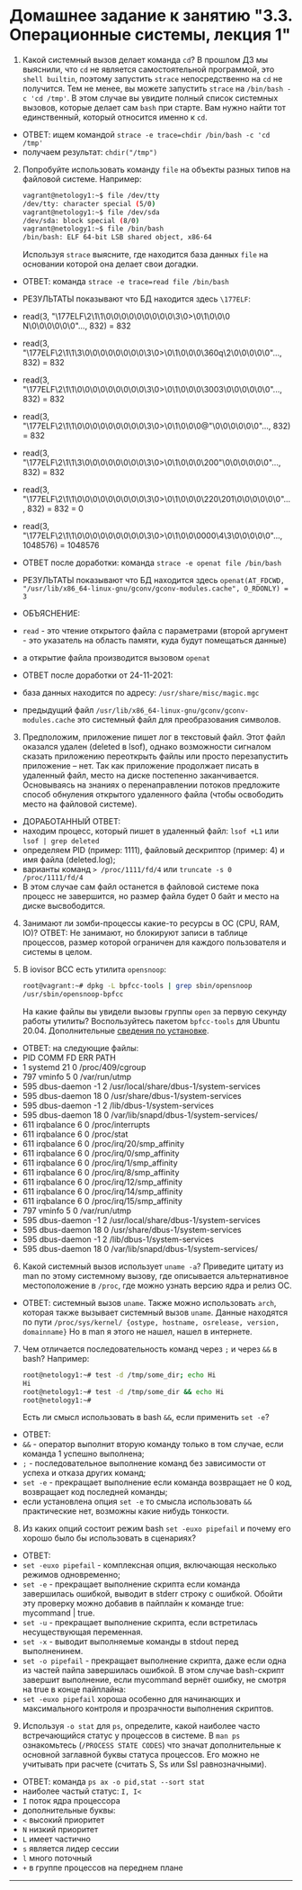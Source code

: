 # Домашнее задание к занятию "3.3. Операционные системы, лекция 1"

1. Какой системный вызов делает команда `cd`? 
В прошлом ДЗ мы выяснили, что `cd` не является самостоятельной  программой, это `shell builtin`, 
поэтому запустить `strace` непосредственно на `cd` не получится. 
Тем не менее, вы можете запустить `strace` на `/bin/bash -c 'cd /tmp'`. 
В этом случае вы увидите полный список системных вызовов, которые делает сам `bash` при старте. 
Вам нужно найти тот единственный, который относится именно к `cd`.
- ОТВЕТ: ищем командой `strace -e trace=chdir /bin/bash -c 'cd /tmp'`
- получаем результат: `chdir("/tmp")`

2. Попробуйте использовать команду `file` на объекты разных типов на файловой системе. Например:
    ```bash
    vagrant@netology1:~$ file /dev/tty
    /dev/tty: character special (5/0)
    vagrant@netology1:~$ file /dev/sda
    /dev/sda: block special (8/0)
    vagrant@netology1:~$ file /bin/bash
    /bin/bash: ELF 64-bit LSB shared object, x86-64
    ```
    Используя `strace` выясните, где находится база данных `file` на основании которой она делает свои догадки.
- ОТВЕТ: команда `strace -e trace=read file /bin/bash`
- РЕЗУЛЬТАТЫ показывают что БД находится здесь `\177ELF`: 
- read(3, "\177ELF\2\1\1\0\0\0\0\0\0\0\0\0\3\0>\0\1\0\0\0 N\0\0\0\0\0\0"..., 832) = 832
- read(3, "\177ELF\2\1\1\3\0\0\0\0\0\0\0\0\3\0>\0\1\0\0\0\360q\2\0\0\0\0\0"..., 832) = 832
- read(3, "\177ELF\2\1\1\0\0\0\0\0\0\0\0\0\3\0>\0\1\0\0\0\3003\0\0\0\0\0\0"..., 832) = 832
- read(3, "\177ELF\2\1\1\0\0\0\0\0\0\0\0\0\3\0>\0\1\0\0\0@\"\0\0\0\0\0\0"..., 832) = 832
- read(3, "\177ELF\2\1\1\3\0\0\0\0\0\0\0\0\3\0>\0\1\0\0\0\200\"\0\0\0\0\0\0"..., 832) = 832
- read(3, "\177ELF\2\1\1\0\0\0\0\0\0\0\0\0\3\0>\0\1\0\0\0\220\201\0\0\0\0\0\0"..., 832) = 832                     = 0
- read(3, "\177ELF\2\1\1\0\0\0\0\0\0\0\0\0\3\0>\0\1\0\0\0000\4\3\0\0\0\0\0"..., 1048576) = 1048576	

- ОТВЕТ после доработки: команда `strace -e openat file /bin/bash`
- РЕЗУЛЬТАТЫ показывают что БД находится здесь 
`openat(AT_FDCWD, "/usr/lib/x86_64-linux-gnu/gconv/gconv-modules.cache", O_RDONLY) = 3`

- ОБЪЯСНЕНИЕ: 
- `read` - это чтение открытого файла с параметрами (второй аргумент - это указатель на область памяти, 
куда будут помещаться данные)
- а открытие файла производится вызовом `openat`

- ОТВЕТ после доработки от 24-11-2021: 
- база данных находится по адресу: `/usr/share/misc/magic.mgc`
- предыдущий файл `/usr/lib/x86_64-linux-gnu/gconv/gconv-modules.cache` это системный файл для преобразования символов.

3. Предположим, приложение пишет лог в текстовый файл. 
Этот файл оказался удален (deleted в lsof), 
однако возможности сигналом сказать приложению переоткрыть файлы или просто перезапустить приложение – нет. 
Так как приложение продолжает писать в удаленный файл, место на диске постепенно заканчивается. 
Основываясь на знаниях о перенаправлении потоков предложите способ обнуления открытого удаленного файла 
(чтобы освободить место на файловой системе).
- ДОРАБОТАННЫЙ ОТВЕТ: 
- находим процесс, который пишет в удаленный файл: `lsof +L1` или `lsof | grep deleted` 
- определяем PID (пример: 1111), файловый дескриптор (пример: 4) и имя файла (deleted.log); 
- варианты команд `> /proc/1111/fd/4` или `truncate -s 0 /proc/1111/fd/4`
- В этом случае сам файл останется в файловой системе пока процесс не завершится, 
но размер файла будет 0 байт и место на диске высвободится.

4. Занимают ли зомби-процессы какие-то ресурсы в ОС (CPU, RAM, IO)?
ОТВЕТ: Не занимают, но блокируют записи в таблице процессов, размер которой ограничен для каждого пользователя и системы в целом.

5. В iovisor BCC есть утилита `opensnoop`:
    ```bash
    root@vagrant:~# dpkg -L bpfcc-tools | grep sbin/opensnoop
    /usr/sbin/opensnoop-bpfcc
    ```
    На какие файлы вы увидели вызовы группы `open` за первую секунду работы утилиты? 
    Воспользуйтесь пакетом `bpfcc-tools` для Ubuntu 20.04. 
    Дополнительные [сведения по установке](https://github.com/iovisor/bcc/blob/master/INSTALL.md).
- ОТВЕТ: на следующие файлы:
- PID    COMM               FD ERR PATH
- 1      systemd            21   0 /proc/409/cgroup
- 797    vminfo              5   0 /var/run/utmp
- 595    dbus-daemon        -1   2 /usr/local/share/dbus-1/system-services
- 595    dbus-daemon        18   0 /usr/share/dbus-1/system-services
- 595    dbus-daemon        -1   2 /lib/dbus-1/system-services
- 595    dbus-daemon        18   0 /var/lib/snapd/dbus-1/system-services/
- 611    irqbalance          6   0 /proc/interrupts
- 611    irqbalance          6   0 /proc/stat
- 611    irqbalance          6   0 /proc/irq/20/smp_affinity
- 611    irqbalance          6   0 /proc/irq/0/smp_affinity
- 611    irqbalance          6   0 /proc/irq/1/smp_affinity
- 611    irqbalance          6   0 /proc/irq/8/smp_affinity
- 611    irqbalance          6   0 /proc/irq/12/smp_affinity
- 611    irqbalance          6   0 /proc/irq/14/smp_affinity
- 611    irqbalance          6   0 /proc/irq/15/smp_affinity
- 797    vminfo              5   0 /var/run/utmp
- 595    dbus-daemon        -1   2 /usr/local/share/dbus-1/system-services
- 595    dbus-daemon        18   0 /usr/share/dbus-1/system-services
- 595    dbus-daemon        -1   2 /lib/dbus-1/system-services
- 595    dbus-daemon        18   0 /var/lib/snapd/dbus-1/system-services/


6. Какой системный вызов использует `uname -a`?
Приведите цитату из man по этому системному вызову, где описывается альтернативное местоположение в `/proc`, 
где можно узнать версию ядра и релиз ОС.
- ОТВЕТ: системный вызов `uname`. Также можно использовать `arch`, которая также вызывает системный 
вызов `uname`. Данные находятся по пути `/proc/sys/kernel/ {ostype, hostname, osrelease, version, domainname}`
Но в man я этого не нашел, нашел в интернете.

7. Чем отличается последовательность команд через `;` и через `&&` в bash? Например:
    ```bash
    root@netology1:~# test -d /tmp/some_dir; echo Hi
    Hi
    root@netology1:~# test -d /tmp/some_dir && echo Hi
    root@netology1:~#
    ```
    Есть ли смысл использовать в bash `&&`, если применить `set -e`?
- ОТВЕТ: 
- `&&` - оператор выполнит вторую команду только в том случае, если команда 1 успешно выполнена;
- `;` - последовательное выполнение команд без зависимости от успеха и отказа других команд;
- `set -e` - прекращает выполнение если команда возвращает не 0 код, возвращает код последней команды;
- если установлена опция `set -e` то смысла использовать `&&` практические нет, возможны какие нибудь тонкости.

	
8. Из каких опций состоит режим bash `set -euxo pipefail` и почему его хорошо было бы использовать в сценариях?
- ОТВЕТ: 
- `set -euxo pipefail` - комплексная опция, включающая несколько режимов одновременно;
- `set -e` - прекращает выполнение скрипта если команда завершилась ошибкой, выводит в stderr строку с ошибкой. 
Обойти эту проверку можно добавив в пайплайн к команде true: mycommand | true.
- `set -u` - прекращает выполнение скрипта, если встретилась несуществующая переменная.
- `set -x` - выводит выполняемые команды в stdout перед выполненинем.
- `set -o pipefail` - прекращает выполнение скрипта, даже если одна из частей пайпа завершилась ошибкой. 
В этом случае bash-скрипт завершит выполнение, если mycommand вернёт ошибку, не смотря на true в конце пайплайна:
- `set -euxo pipefail` хороша особенно для начинающих и максимального контроля и прозрачности выполнения скриптов.

9. Используя `-o stat` для `ps`, определите, какой наиболее часто встречающийся статус у процессов в системе. 
В `man ps` ознакомьтесь (`/PROCESS STATE CODES`) что значат дополнительные к основной заглавной буквы статуса процессов. 
Его можно не учитывать при расчете (считать S, Ss или Ssl равнозначными).
- ОТВЕТ: команда `ps ax -o pid,stat --sort stat`
- наиболее частый статус: `I, I<`
- `I`    поток ядра процессора              
- дополнительные буквы:
- `<`    высокий приоритет
- `N`    низкий приоритет
- `L`    имеет частично 
- `s`    является лидер сессии
- `l`    много поточный
- `+`    в группе процессов на переднем плане
 
 ---

